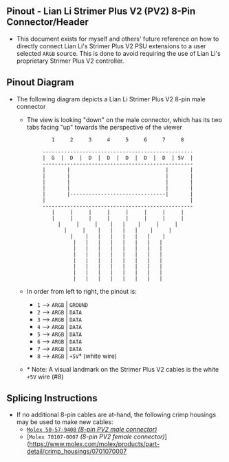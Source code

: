 ## Pinout - Lian Li Strimer Plus V2 (PV2) 8-Pin Connector/Header

* This document exists for myself and others' future reference on how to directly connect Lian Li's Strimer Plus V2 PSU extensions to a user selected `ARGB` source. This is done to avoid requiring the use of Lian Li's proprietary Strimer Plus V2 controller.

## Pinout Diagram

* The following diagram depicts a Lian Li Strimer Plus V2 8-pin male connector
  * The view is looking "down" on the male connector, which has its two tabs facing "up" towards the perspective of the viewer

                1     2     3     4     5     6     7     8        
                                                                   
             -------------------------------------------------     
             |  G  |  D  |  D  |  D  |  D  |  D  |  D  | 5V  |     
             -------------------------------------------------     
             |       |                               |       |     
             |       |                               |       |     
             |       |                               |       |     
             |       |                               |       |     
             |       |-------------------------------|       |     
             |                                               |     
             -------------------------------------------------     
                |     |     |     |     |     |     |     |        
                |     |     |     |     |     |     |     |        
                  |     |     |    |   |    |     |     |          
                    |     |    |   |   |   |    |     |            
                      |    |   |   |   |   |   |    |              
                       |   |   |   |   |   |   |   |               
                       |   |   |   |   |   |   |   |               
                       |   |   |   |   |   |   |   |               
                       |   |   |   |   |   |   |   |               
                       |   |   |   |   |   |   |   |               
                       |   |   |   |   |   |   |   |               
                       |   |   |   |   |   |   |   |               

  * In order from left to right, the pinout is:
    * `1` --> `ARGB` | `GROUND`
    * `2` --> `ARGB` | `DATA`
    * `3` --> `ARGB` | `DATA`
    * `4` --> `ARGB` | `DATA`
    * `5` --> `ARGB` | `DATA`
    * `6` --> `ARGB` | `DATA`
    * `7` --> `ARGB` | `DATA`
    * `8` --> `ARGB` | `+5V`* (white wire)

  * \* Note: A visual landmark on the Strimer Plus V2 cables is the white `+5V` wire (#8)

## Splicing Instructions

* If no additional 8-pin cables are at-hand, the following crimp housings may be used to make new cables:
  * [`Molex 50-57-9408` *(8-pin PV2 male connector)*](https://www.molex.com/molex/products/part-detail/crimp_housings/0050579408)
  * [`Molex 70107-0007` *(8-pin PV2 female connector)*](https://www.molex.com/molex/products/part-detail/crimp_housings/0701070007

<!-- https://github.com/mcavallo-git/Coding/blob/main/pinouts/pinout%20-%20pc-lighting-and-fan-headers.lian-li-strimer-plus-v2.8-pin.md -->
